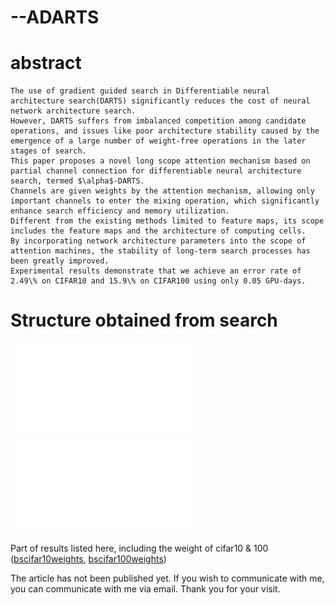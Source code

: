# --ADARTS
# abstract
	The use of gradient guided search in Differentiable neural architecture search(DARTS) significantly reduces the cost of neural network architecture search. 
	However, DARTS suffers from imbalanced competition among candidate operations, and issues like poor architecture stability caused by the emergence of a large number of weight-free operations in the later stages of search. 
	This paper proposes a novel long scope attention mechanism based on partial channel connection for differentiable neural architecture search, termed $\alpha$-DARTS. 
	Channels are given weights by the attention mechanism, allowing only important channels to enter the mixing operation, which significantly enhance search efficiency and memory utilization. 
	Different from the existing methods limited to feature maps, its scope includes the feature maps and the architecture of computing cells. 
	By incorporating network architecture parameters into the scope of attention machines, the stability of long-term search processes has been greatly improved. 
	Experimental results demonstrate that we achieve an error rate of 2.49\% on CIFAR10 and 15.9\% on CIFAR100 using only 0.05 GPU-days.

# Structure obtained from search
![reduction cell](reduction.pdf "reduction cell")
![normal cell](normal.pdf "normal cell")

Part of results listed here, including the weight of cifar10 \& 100 ([bscifar10weights](bscifar10weights.pt "bscifar10weights"), [bscifar100weights](bscifar100weights.pt "bscifar100weights"))

The article has not been published yet. If you wish to communicate with me, you can communicate with me via email. Thank you for your visit.
